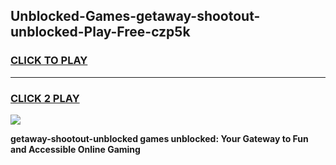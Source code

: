 
## Unblocked-Games-getaway-shootout-unblocked-Play-Free-czp5k
<h3>
<a href="https://premium76.site?title=getaway-shootout-unblocked&ref=21A">CLICK TO PLAY</a></h3>
<hr>

<h3>
<a href="https://premium76.site?title=getaway-shootout-unblocked&ref=21A">CLICK 2 PLAY</a>
  
</h3>

<a href="https://premium76.site?title=getaway-shootout-unblocked&ref=21A"><img src="https://clearcache.store/games.png"></a>


**getaway-shootout-unblocked games unblocked: Your Gateway to Fun and Accessible Online Gaming**
